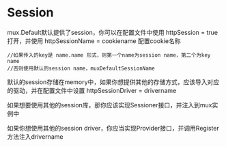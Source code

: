 # Session
mux.Default默认提供了session，你可以在配置文件中使用 httpSession = true 打开，并使用 httpSessionName = cookiename 配置cookie名称

    //如果传入的key是 name.name 形式，则第一个name为session name，第二个为key name
    //否则使用默认的session name，muxDefaultSessionName

默认的session存储在memory中，如果你想提供其他的存储方式，应该导入对应的驱动，并在配置文件中设置 httpSessionDriver = drivername

如果想要使用其他的session库，那你应该实现Sessioner接口，并注入到mux实例中

如果你想使用其他的session driver，你应当实现Provider接口，并调用Register方法注入drivername